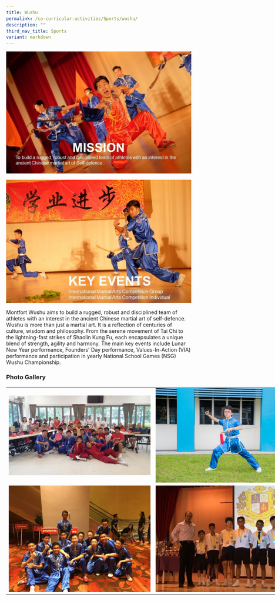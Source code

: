 ```yaml
---
title: Wushu
permalink: /co-curricular-activities/Sports/wushu/
description: ""
third_nav_title: Sports
variant: markdown
---
```

![](/images/wushu1.jpeg)

![](/images/wushu4.jpeg)

Montfort Wushu aims to build a rugged, robust and disciplined team of athletes with an interest in the ancient Chinese martial art of self-defence. Wushu is more than just a martial art. It is a reflection of centuries of culture, wisdom and philosophy. From the serene movement of Tai Chi to the lightning-fast strikes of Shaolin Kung Fu, each encapsulates a unique blend of strength, agility and harmony. The main key events include Lunar New Year performance, Founders' Day performance, Values-In-Action&nbsp;(VIA) performance and participation in yearly National School Games (NSG) Wushu Championship.

### Photo Gallery


<table style="undefined;table-layout: fixed; width: 800px">
<colgroup>
<col style="width: 400px">
<col style="width: 400px">
</colgroup>
<tbody>
  <tr>
    <td><img src="/images/wushu5.jpeg"></td>
    <td><img src="/images/wushu6.jpeg"></td>
  </tr>
  <tr>
    <td><img src="/images/wushu7.jpeg"></td>
    <td><img src="/images/wushu8.jpeg"></td>
  </tr>
</tbody>
</table>